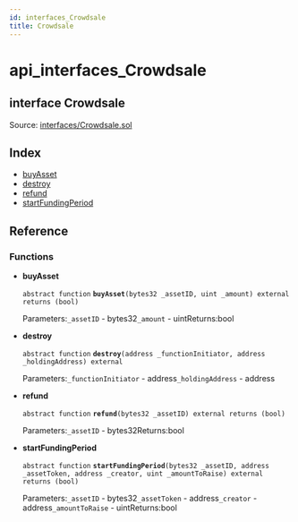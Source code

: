 ```yaml
---
id: interfaces_Crowdsale
title: Crowdsale
---
```


# api\_interfaces\_Crowdsale

## interface Crowdsale

Source: [interfaces/Crowdsale.sol](https://github.com/MyBitFoundation/MyBit-Network.tech//blob/v0.0.0/contracts/interfaces/Crowdsale.sol)

## Index

* [buyAsset](https://github.com/MyBitFoundation/MyBit-Network.tech/tree/9bb35f4e2608f44c29e1b398fa64e00a295d0ed2/docgen/docs/interfaces_Crowdsale.html#buyAsset)
* [destroy](https://github.com/MyBitFoundation/MyBit-Network.tech/tree/9bb35f4e2608f44c29e1b398fa64e00a295d0ed2/docgen/docs/interfaces_Crowdsale.html#destroy)
* [refund](https://github.com/MyBitFoundation/MyBit-Network.tech/tree/9bb35f4e2608f44c29e1b398fa64e00a295d0ed2/docgen/docs/interfaces_Crowdsale.html#refund)
* [startFundingPeriod](https://github.com/MyBitFoundation/MyBit-Network.tech/tree/9bb35f4e2608f44c29e1b398fa64e00a295d0ed2/docgen/docs/interfaces_Crowdsale.html#startFundingPeriod)

## Reference

### Functions

* **buyAsset**

  `abstract function` **`buyAsset`**`(bytes32 _assetID, uint _amount) external returns (bool)`

  Parameters:`_assetID` - bytes32`_amount` - uintReturns:bool

* **destroy**

  `abstract function` **`destroy`**`(address _functionInitiator, address _holdingAddress) external`

  Parameters:`_functionInitiator` - address`_holdingAddress` - address

* **refund**

  `abstract function` **`refund`**`(bytes32 _assetID) external returns (bool)`

  Parameters:`_assetID` - bytes32Returns:bool

* **startFundingPeriod**

  `abstract function` **`startFundingPeriod`**`(bytes32 _assetID, address _assetToken, address _creator, uint _amountToRaise) external returns (bool)`

  Parameters:`_assetID` - bytes32`_assetToken` - address`_creator` - address`_amountToRaise` - uintReturns:bool

